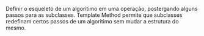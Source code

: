 ﻿Definir o esqueleto de um algoritimo em uma operação, postergando alguns passos para as subclasses.
Template Method permite que subclasses redefinam certos passos de um algoritimo sem mudar a estrutura do mesmo. 